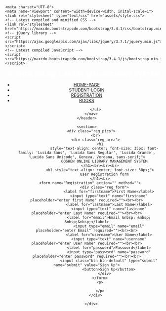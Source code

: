 <!DOCTYPE html>
<html>

<head>
    <title>
        User registration
    </title>

    <meta charset="UTF-8">
    <meta name="viewport" content="width=device-width, inital-scale=1">
    <link rel="stylesheet" type="text/css" href="assets/style.css">
    <!-- Latest compiled and minified CSS -->
    <link rel="stylesheet" href="https://maxcdn.bootstrapcdn.com/bootstrap/3.4.1/css/bootstrap.min.css">
    <!-- jQuery library -->
    <script src="https://ajax.googleapis.com/ajax/libs/jquery/3.7.1/jquery.min.js"></script>
    <!-- Latest compiled JavaScript -->
    <script src="https://maxcdn.bootstrapcdn.com/bootstrap/3.4.1/js/bootstrap.min.js"></script>

</head>

<body>
    <header style="height: 100px;">
        <div class="logo">
            <h1 style="color: white; font-size: 20px; line-height: 20px; margin-top: 20px;">GOSHEN ONLINE LIBRARY
                MANAGEMENT SYSTEM</h1>
        </div>
        <nav>
            <ul>
                <li><a href="index.html">HOME-PAGE</a></li>
                <li><a href="student_login.html">STUDENT-LOGIN</a></li>
                <li><a href="registration.html">REGISTRATION</a></li>
                <li><a href="books.html">BOOKS</a></li>

            </ul>
        </nav>
    </header>

    <section>
        <div class="reg_pics">
            <br>
            <div class="reg_area">
                <h1
                    style="text-align: center; font-size: 35px; font-family: 'Lucida Sans', 'Lucida Sans Regular', 'Lucida Grande', 'Lucida Sans Unicode', Geneva, Verdana, sans-serif;">
                    GOSHEN ONLINE LIBRARY MANAGEMENT SYSTEM
                </h1><br><br><br>
                <h1 style="text-align: center; font-size: 30px;">
                    User Registration form
                </h1><br>
                <form name="Registration" action="" method="">                    
                    <div class="reg_form">
                        <label for="firstname">First Name</label>
                        <input type="text" name="firstname" placeholder="enter first Name" required=""><br><br>
                        <label for="lastname">Last Name</label>
                        <input type="text" name="lastname" placeholder="enter Last Name" required=""><br><br>
                        <label for="email">Email &nbsp; &nbsp; &nbsp;&nbsp;</label>
                        <input type="email" name="email" placeholder="enter Email" required=""><br><br>
                        <label for="username">User Name</label>
                        <input type="text" name="username" placeholder="enter User Name" required=""><br><br>
                        <label for="password">Password</label>
                        <input type="password" name="password" placeholder="enter password" required=""><br><br>
                        <input class="btn btn-default" type="submit" name="submit" value="Sign Up">
                        <button>Sign Up</button>
                    </div>
                </form>
                <p>

                </p>
            </div>

        </div>





</body>
